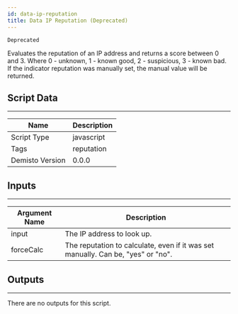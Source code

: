 ```yaml
---
id: data-ip-reputation
title: Data IP Reputation (Deprecated)
---
```


`Deprecated`

Evaluates the reputation of an IP address and returns a score between 0 and 3. Where 0 - unknown, 1 - known good, 2 - suspicious, 3 - known bad. If the indicator reputation was manually set, the manual value will be returned.
## Script Data
---

| **Name** | **Description** |
| --- | --- |
| Script Type | javascript |
| Tags | reputation |
| Demisto Version | 0.0.0 |

## Inputs
---

| **Argument Name** | **Description** |
| --- | --- |
| input | The IP address to look up. |
| forceCalc | The reputation to calculate, even if it was set manually. Can be, "yes" or "no". |

## Outputs
---
There are no outputs for this script.

